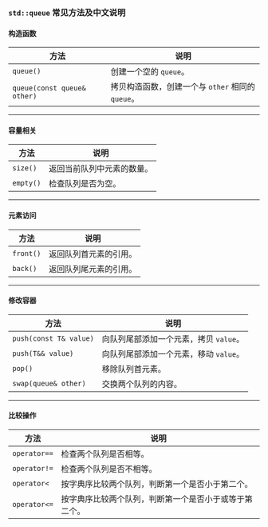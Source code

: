 ### `std::queue` 常见方法及中文说明

#### **构造函数**
| 方法                                   | 说明                                                         |
|----------------------------------------|--------------------------------------------------------------|
| `queue()`                              | 创建一个空的 `queue`。                                       |
| `queue(const queue& other)`            | 拷贝构造函数，创建一个与 `other` 相同的 `queue`。            |
---

#### **容量相关**
| 方法                  | 说明                                                         |
|-----------------------|--------------------------------------------------------------|
| `size()`              | 返回当前队列中元素的数量。                                   |
| `empty()`             | 检查队列是否为空。                                           |

---

#### **元素访问**
| 方法                  | 说明                                                         |
|-----------------------|--------------------------------------------------------------|
| `front()`             | 返回队列首元素的引用。                                       |
| `back()`              | 返回队列尾元素的引用。                                       |

---

#### **修改容器**
| 方法                  | 说明                                                         |
|-----------------------|--------------------------------------------------------------|
| `push(const T& value)`| 向队列尾部添加一个元素，拷贝 `value`。                       |
| `push(T&& value)`     | 向队列尾部添加一个元素，移动 `value`。                       |
| `pop()`               | 移除队列首元素。                                             |
| `swap(queue& other)`  | 交换两个队列的内容。                                         |

---

#### **比较操作**
| 方法                  | 说明                                                         |
|-----------------------|--------------------------------------------------------------|
| `operator==`          | 检查两个队列是否相等。                                       |
| `operator!=`          | 检查两个队列是否不相等。                                     |
| `operator<`           | 按字典序比较两个队列，判断第一个是否小于第二个。             |
| `operator<=`          | 按字典序比较两个队列，判断第一个是否小于或等于第二个。       |